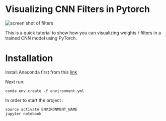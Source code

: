 # Visualizing CNN Filters in Pytorch
![screen shot of filters](./images/screen_shot)

This is a quick tutorial to show how you can visualizing weights / filters in a trained CNN model using PyTorch.

# Installation 

Install Anaconda first from this [link](https://conda.io/docs/user-guide/install/download.html)

Next run:
```
conda env create -f environment.yml
```

In order to start the project :
```
source activate ENVIRONMENT_NAME
jupyter notebook
```